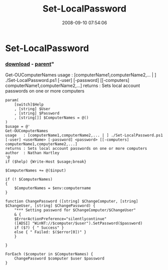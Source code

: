 ﻿---
pid:            576
parent:         547
children:       
poster:         San3k
title:          Set-LocalPassword
date:           2008-09-10 07:54:06
format:         posh
---

# Set-LocalPassword

### [download](576.ps1) - [parent](547.md)"

Get-OUComputerNames
usage   : [computerName1,computerName2,... | ] ./Set-LocalPassword.ps1 [-user] <userName> [-password] <password> [[-computers] computerName1,computerName2,...]
returns : Sets local account passwords on one or more computers

```posh
param(
	[switch]$Help
	, [string] $User
	, [string] $Password
    , [string[]] $ComputerNames = @()
)
$usage = @'
Get-OUComputerNames
usage   : [computerName1,computerName2,... | ] ./Set-LocalPassword.ps1 [-user] <userName> [-password] <password> [[-computers] computerName1,computerName2,...]
returns : Sets local account passwords on one or more computers
author  : Nathan Hartley
'@
if ($help) {Write-Host $usage;break}

$ComputerNames += @($input)

if (! $ComputerNames)
{
    $ComputerNames = $env:computername
}

function ChangePassword ([string] $ChangeComputer, [string] $ChangeUser, [string] $ChangePassword) {
	"*** Setting password for $ChangeComputer/$ChangeUser"
	& {
	$ErrorActionPreference="silentlycontinue"
	([ADSI] "WinNT://$computer/$user").SetPassword($password)
	if ($?) { " Success" }
	else { " Failed: $($error[0])" }
	}

}

ForEach ($computer in $ComputerNames) { 
	ChangePassword $computer $user $password 
}
```

